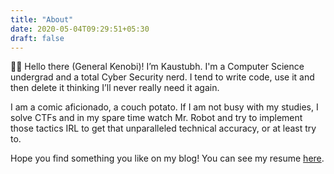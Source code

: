 ```yaml
---
title: "About"
date: 2020-05-04T09:29:51+05:30
draft: false
---
```


👋🏻 Hello there (General Kenobi)! I’m Kaustubh. I'm a Computer Science undergrad and a total Cyber Security nerd. I tend to write code, use it and then delete it thinking I’ll never really need it again.

I am a comic aficionado, a couch potato. If I am not busy with my studies, I solve CTFs and in my spare time watch Mr. Robot and try to implement those tactics IRL to get that unparalleled technical accuracy, or at least try to.

Hope you find something you like on my blog! You can see my resume [here](/Resume.pdf).